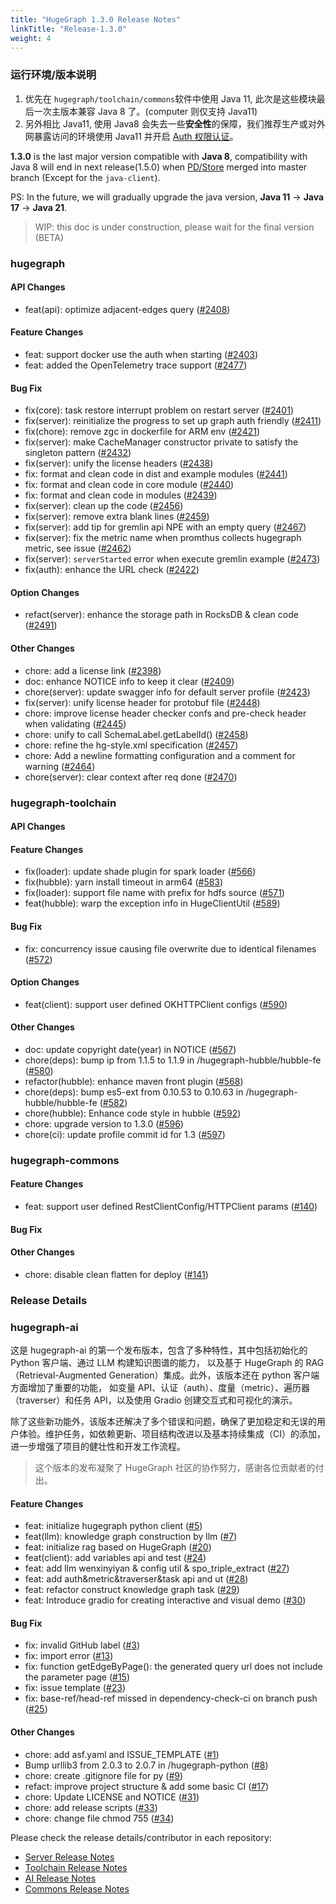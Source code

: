 ```yaml
---
title: "HugeGraph 1.3.0 Release Notes"
linkTitle: "Release-1.3.0"
weight: 4
---
```


### 运行环境/版本说明

1. 优先在 `hugegraph/toolchain/commons`软件中使用 Java 11, 此次是这些模块最后一次主版本兼容 Java 8 了。(computer 则仅支持 Java11)
2. 另外相比 Java11, 使用 Java8 会失去一些**安全性**的保障，我们推荐生产或对外网暴露访问的环境使用 Java11 并开启 [Auth 权限认证](/cn/docs/config/config-authentication/)。

**1.3.0** is the last major version compatible with **Java 8**, compatibility with Java 8 will end in 
next release(1.5.0) when [PD/Store](https://github.com/apache/incubator-hugegraph/issues/2265) merged into master branch (Except for the `java-client`).

PS: In the future, we will gradually upgrade the java version, **Java 11** -> **Java 17** -> **Java 21**.

> WIP: this doc is under construction, please wait for the final version (BETA) 

### hugegraph

#### API Changes

* feat(api): optimize adjacent-edges query ([#2408](https://github.com/apache/incubator-hugegraph/pull/2408))

#### Feature Changes

- feat: support docker use the auth when starting ([#2403](https://github.com/apache/incubator-hugegraph/pull/2403))
- feat: added the OpenTelemetry trace support ([#2477](https://github.com/apache/incubator-hugegraph/pull/2477))

#### Bug Fix

- fix(core): task restore interrupt problem on restart server ([#2401](https://github.com/apache/incubator-hugegraph/pull/2401))
- fix(server): reinitialize the progress to set up graph auth friendly ([#2411](https://github.com/apache/incubator-hugegraph/pull/2411))
- fix(chore): remove zgc in dockerfile for ARM env ([#2421](https://github.com/apache/incubator-hugegraph/pull/2421))
- fix(server): make CacheManager constructor private to satisfy the singleton pattern ([#2432](https://github.com/apache/incubator-hugegraph/pull/2432))
- fix(server): unify the license headers ([#2438](https://github.com/apache/incubator-hugegraph/pull/2438))
- fix: format and clean code in dist and example modules ([#2441](https://github.com/apache/incubator-hugegraph/pull/2441))
- fix: format and clean code in core module ([#2440](https://github.com/apache/incubator-hugegraph/pull/2440))
- fix: format and clean code in modules ([#2439](https://github.com/apache/incubator-hugegraph/pull/2439))
- fix(server): clean up the code ([#2456](https://github.com/apache/incubator-hugegraph/pull/2456))
- fix(server): remove extra blank lines ([#2459](https://github.com/apache/incubator-hugegraph/pull/2459))
- fix(server): add tip for gremlin api NPE with an empty query ([#2467](https://github.com/apache/incubator-hugegraph/pull/2467))
- fix(server): fix the metric name when promthus collects hugegraph metric, see issue ([#2462](https://github.com/apache/incubator-hugegraph/pull/2462))
- fix(server): `serverStarted` error when execute gremlin example ([#2473](https://github.com/apache/incubator-hugegraph/pull/2473))
- fix(auth): enhance the URL check ([#2422](https://github.com/apache/incubator-hugegraph/pull/2422))

#### Option Changes

* refact(server): enhance the storage path in RocksDB & clean code ([#2491](https://github.com/apache/incubator-hugegraph/pull/2491))

#### Other Changes

- chore: add a license link ([#2398](https://github.com/apache/incubator-hugegraph/pull/2398))
- doc: enhance NOTICE info to keep it clear ([#2409](https://github.com/apache/incubator-hugegraph/pull/2409))
- chore(server): update swagger info for default server profile ([#2423](https://github.com/apache/incubator-hugegraph/pull/2423))
- fix(server): unify license header for protobuf file ([#2448](https://github.com/apache/incubator-hugegraph/pull/2448))
- chore: improve license header checker confs and pre-check header when validating ([#2445](https://github.com/apache/incubator-hugegraph/pull/2445))
- chore: unify to call SchemaLabel.getLabelId() ([#2458](https://github.com/apache/incubator-hugegraph/pull/2458))
- chore: refine the hg-style.xml specification ([#2457](https://github.com/apache/incubator-hugegraph/pull/2457))
- chore: Add a newline formatting configuration and a comment for warning ([#2464](https://github.com/apache/incubator-hugegraph/pull/2464))
- chore(server): clear context after req done ([#2470](https://github.com/apache/incubator-hugegraph/pull/2470))

### hugegraph-toolchain

#### API Changes

#### Feature Changes

* fix(loader): update shade plugin for spark loader ([#566](https://github.com/apache/incubator-hugegraph-toolchain/pull/566))
* fix(hubble): yarn install timeout in arm64 ([#583](https://github.com/apache/incubator-hugegraph-toolchain/pull/583))
* fix(loader): support file name with prefix for hdfs source ([#571](https://github.com/apache/incubator-hugegraph-toolchain/pull/571))
* feat(hubble): warp the exception info in HugeClientUtil ([#589](https://github.com/apache/incubator-hugegraph-toolchain/pull/589))

#### Bug Fix

* fix: concurrency issue causing file overwrite due to identical filenames ([#572](https://github.com/apache/incubator-hugegraph-toolchain/pull/572))

#### Option Changes

* feat(client): support user defined OKHTTPClient configs ([#590](https://github.com/apache/incubator-hugegraph-toolchain/pull/590)) 

#### Other Changes

* doc: update copyright date(year) in NOTICE ([#567](https://github.com/apache/incubator-hugegraph-toolchain/pull/567))
* chore(deps): bump ip from 1.1.5 to 1.1.9 in /hugegraph-hubble/hubble-fe ([#580](https://github.com/apache/incubator-hugegraph-toolchain/pull/580))
* refactor(hubble): enhance maven front plugin ([#568](https://github.com/apache/incubator-hugegraph-toolchain/pull/568))
* chore(deps): bump es5-ext from 0.10.53 to 0.10.63 in /hugegraph-hubble/hubble-fe ([#582](https://github.com/apache/incubator-hugegraph-toolchain/pull/582))
* chore(hubble): Enhance code style in hubble ([#592](https://github.com/apache/incubator-hugegraph-toolchain/pull/592))
* chore: upgrade version to 1.3.0 ([#596](https://github.com/apache/incubator-hugegraph-toolchain/pull/596))
* chore(ci): update profile commit id for 1.3 ([#597](https://github.com/apache/incubator-hugegraph-toolchain/pull/597))

### hugegraph-commons

#### Feature Changes

* feat: support user defined RestClientConfig/HTTPClient params ([#140](https://github.com/apache/incubator-hugegraph-commons/pull/140))

#### Bug Fix

#### Other Changes

* chore: disable clean flatten for deploy ([#141](https://github.com/apache/incubator-hugegraph-commons/pull/141))

### Release Details

### hugegraph-ai

这是 hugegraph-ai 的第一个发布版本，包含了多种特性，其中包括初始化的 Python 客户端、通过 LLM 构建知识图谱的能力，
以及基于 HugeGraph 的 RAG（Retrieval-Augmented Generation）集成。此外，该版本还在 python 客户端方面增加了重要的功能，
如变量 API、认证（auth）、度量（metric）、遍历器（traverser）和任务 API，以及使用 Gradio 创建交互式和可视化的演示。

除了这些新功能外，该版本还解决了多个错误和问题，确保了更加稳定和无误的用户体验。维护任务，如依赖更新、项目结构改进以及基本持续集成（CI）的添加，
进一步增强了项目的健壮性和开发工作流程。

> 这个版本的发布凝聚了 HugeGraph 社区的协作努力，感谢各位贡献者的付出。

#### Feature Changes

* feat: initialize hugegraph python client ([#5](https://github.com/apache/incubator-hugegraph-ai/pull/5))
* feat(llm): knowledge graph construction by llm ([#7](https://github.com/apache/incubator-hugegraph-ai/pull/7))
* feat: initialize rag based on HugeGraph ([#20](https://github.com/apache/incubator-hugegraph-ai/pull/20))
* feat(client): add variables api and test ([#24](https://github.com/apache/incubator-hugegraph-ai/pull/24))
* feat: add llm wenxinyiyan & config util & spo_triple_extract ([#27](https://github.com/apache/incubator-hugegraph-ai/pull/27))
* feat: add auth&metric&traverser&task api and ut ([#28](https://github.com/apache/incubator-hugegraph-ai/pull/28))
* feat: refactor construct knowledge graph task ([#29](https://github.com/apache/incubator-hugegraph-ai/pull/29))
* feat: Introduce gradio for creating interactive and visual demo ([#30](https://github.com/apache/incubator-hugegraph-ai/pull/30))

#### Bug Fix

* fix: invalid GitHub label ([#3](https://github.com/apache/incubator-hugegraph-ai/pull/3))
* fix: import error ([#13](https://github.com/apache/incubator-hugegraph-ai/pull/13))
* fix: function getEdgeByPage(): the generated query url does not include the parameter page ([#15](https://github.com/apache/incubator-hugegraph-ai/pull/15))
* fix: issue template ([#23](https://github.com/apache/incubator-hugegraph-ai/pull/23))
* fix: base-ref/head-ref missed in dependency-check-ci on branch push ([#25](https://github.com/apache/incubator-hugegraph-ai/pull/25))

#### Other Changes

* chore: add asf.yaml and ISSUE_TEMPLATE ([#1](https://github.com/apache/incubator-hugegraph-ai/pull/1))
* Bump urllib3 from 2.0.3 to 2.0.7 in /hugegraph-python ([#8](https://github.com/apache/incubator-hugegraph-ai/pull/8))
* chore: create .gitignore file for py ([#9](https://github.com/apache/incubator-hugegraph-ai/pull/9))
* refact: improve project structure & add some basic CI ([#17](https://github.com/apache/incubator-hugegraph-ai/pull/17))
* chore: Update LICENSE and NOTICE ([#31](https://github.com/apache/incubator-hugegraph-ai/pull/31))
* chore: add release scripts ([#33](https://github.com/apache/incubator-hugegraph-ai/pull/33))
* chore: change file chmod 755 ([#34](https://github.com/apache/incubator-hugegraph-ai/pull/34))

Please check the release details/contributor in each repository:

- [Server Release Notes](https://github.com/apache/incubator-hugegraph/releases)
- [Toolchain Release Notes](https://github.com/apache/incubator-hugegraph-toolchain/releases)
- [AI Release Notes](https://github.com/apache/incubator-hugegraph-ai/releases)
- [Commons Release Notes](https://github.com/apache/incubator-hugegraph-commons/releases)
